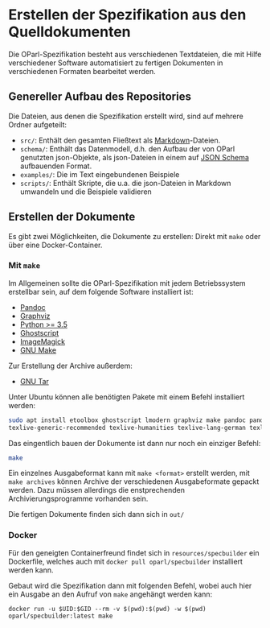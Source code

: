 # Erstellen der Spezifikation aus den Quelldokumenten

Die OParl-Spezifikation besteht aus verschiedenen Textdateien, die mit Hilfe verschiedener
Software automatisiert zu fertigen Dokumenten in verschiedenen Formaten bearbeitet werden.

## Genereller Aufbau des Repositories

Die Dateien, aus denen die Spezifikation erstellt wird, sind auf mehrere Ordner aufgeteilt:

 - `src/`:  Enthält den gesamten Fließtext als [Markdown](https://help.github.com/articles/markdown-basics/)-Dateien.
 - `schema/`: Enthält das Datenmodell, d.h. den Aufbau der von OParl genutzten json-Objekte, als json-Dateien in einem
 auf [JSON Schema](https://json-schema.org) aufbauenden Format.
 - `examples/`: Die im Text eingebundenen Beispiele
 - `scripts/`: Enthält Skripte, die u.a. die json-Dateien in Markdown umwandeln und die Beispiele validieren

## Erstellen der Dokumente

Es gibt zwei Möglichkeiten, die Dokumente zu erstellen: Direkt mit `make` oder über eine Docker-Container.

### Mit `make`

Im Allgemeinen sollte die OParl-Spezifikation mit jedem Betriebssystem erstellbar
sein, auf dem folgende Software installiert ist:

- [Pandoc](http://pandoc.org/)
- [Graphviz](http://www.graphviz.org/)
- [Python >= 3.5](https://www.python.org/)
- [Ghostscript](https://www.ghostscript.com/)
- [ImageMagick](https://www.imagemagick.org/script/index.php)
- [GNU Make](https://www.gnu.org/software/make/)

Zur Erstellung der Archive außerdem:

- [GNU Tar](https://www.gnu.org/software/tar/)

Unter Ubuntu können alle benötigten Pakete mit einem Befehl installiert werden:

```bash
sudo apt install etoolbox ghostscript lmodern graphviz make pandoc pandoc-citeproc texlive-fonts-recommended \
texlive-generic-recommended texlive-humanities texlive-lang-german texlive-latex-recommended texlive-luatex texlive-xetex
```

Das eingentlich bauen der Dokumente ist dann nur noch ein einziger Befehl:

```bash
make
```

Ein einzelnes Ausgabeformat kann mit `make <format>` erstellt werden, mit `make archives` können
Archive der verschiedenen Ausgabeformate gepackt werden. Dazu müssen allerdings
die enstprechenden Archivierungsprogramme vorhanden sein.

Die fertigen Dokumente finden sich dann sich in `out/`

### Docker

Für den geneigten Containerfreund findet sich in `resources/specbuilder` ein
Dockerfile, welches auch mit `docker pull oparl/specbuilder` installiert werden kann.

Gebaut wird die Spezifikation dann mit folgenden Befehl, wobei auch hier ein Ausgabe an den Aufruf von `make` 
angehängt werden kann:

```
docker run -u $UID:$GID --rm -v $(pwd):$(pwd) -w $(pwd) oparl/specbuilder:latest make
```
